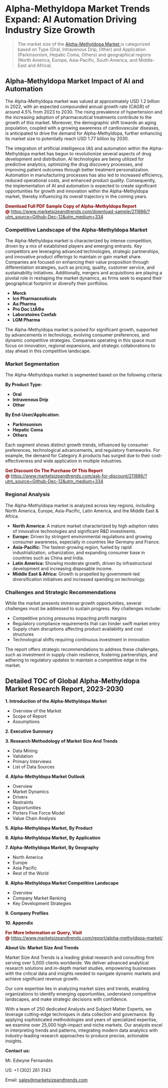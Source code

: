 <H1>Alpha-Methyldopa Market Trends Expand: AI Automation Driving Industry Size Growth</H1><blockquote><p>The market size of the <a href="https://www.marketsizeandtrends.com/download-sample/211886/?utm_source=Github-Dec-12&amp;utm_medium=334" target="_blank">Alpha-Methyldopa Market </a>is categorized based on Type (Oral, Intravenous Drip, Other) and Application (Parkinsonism, Hepatic Coma, Others) and geographical regions (North America, Europe, Asia-Pacific, South America, and Middle-East and Africa).</p></blockquote><p><h2>Alpha-Methyldopa Market Impact of AI and Automation</h2><p>The Alpha-Methyldopa market was valued at approximately USD 1.2 billion in 2022, with an expected compounded annual growth rate (CAGR) of around 4.5% from 2023 to 2030. The rising prevalence of hypertension and the increasing adoption of pharmaceutical treatments contribute to the growth of this market. Moreover, the demographic shift towards an aging population, coupled with a growing awareness of cardiovascular diseases, is anticipated to drive the demand for Alpha-Methyldopa, further enhancing its market size to potentially reach USD 1.77 billion by 2030.</p><p>The integration of artificial intelligence (AI) and automation within the Alpha-Methyldopa market has begun to revolutionize several aspects of drug development and distribution. AI technologies are being utilized for predictive analytics, optimizing the drug discovery processes, and improving patient outcomes through better treatment personalization. Automation in manufacturing processes has also led to increased efficiency, reduced operational costs, and enhanced product quality. Consequently, the implementation of AI and automation is expected to create significant opportunities for growth and innovation within the Alpha-Methyldopa market, thereby influencing its overall trajectory in the coming years.</p></p><p><strong><span style="color: #800000;">Download Full PDF Sample Copy of Alpha-Methyldopa Report @</span>&nbsp;</strong><a href="https://www.marketsizeandtrends.com/download-sample/211886/?utm_source=Github-Dec-12&amp;utm_medium=334">https://www.marketsizeandtrends.com/download-sample/211886/?utm_source=Github-Dec-12&amp;utm_medium=334</a></p><h3>Competitive Landscape of the Alpha-Methyldopa Market</h3><p>The Alpha-Methyldopa market is characterized by intense competition, driven by a mix of established players and emerging entrants. Key competitors are leveraging advanced technologies, strategic partnerships, and innovative product offerings to maintain or gain market share. Companies are focused on enhancing their value proposition through differentiation strategies, such as pricing, quality, customer service, and sustainability initiatives. Additionally, mergers and acquisitions are playing a pivotal role in reshaping the market dynamics, as firms seek to expand their geographical footprint or diversify their portfolios.</p><p><strong><p><ul><li>Merck </li><li> Icn Pharmaceuticals </li><li> Aa Pharma </li><li> Pro Doc LtÃ©e </li><li> Laboratoires Confab </li><li> LGM Pharma</p></li></ul></p></strong></p><p>The Alpha-Methyldopa market is poised for significant growth, supported by advancements in technology, evolving consumer preferences, and dynamic competitive strategies. Companies operating in this space must focus on innovation, regional expansions, and strategic collaborations to stay ahead in this competitive landscape.</p><h3>Market Segmentation</h3><p>The Alpha-Methyldopa market is segmented based on the following criteria:</p><p><strong>By Product Type:</strong></p><p><strong><p><ul><li>Oral </li><li> Intravenous Drip </li><li> Other</p></li></ul></p></strong></p><p><strong>By End-User/Application:</strong></p><p><strong><p><ul><li>Parkinsonism </li><li> Hepatic Coma </li><li> Others</p></li></ul></p></strong></p><p>Each segment shows distinct growth trends, influenced by consumer preferences, technological advancements, and regulatory frameworks. For example, the demand for Category A products has surged due to their cost-effectiveness and wide application in multiple industries.</p><p><strong><span style="color: #800000;">Get Discount On The Purchase Of This Report @&nbsp;</span></strong><a href="https://www.marketsizeandtrends.com/ask-for-discount/211886/?utm_source=Github-Dec-12&amp;utm_medium=334">https://www.marketsizeandtrends.com/ask-for-discount/211886/?utm_source=Github-Dec-12&amp;utm_medium=334</a></p><h3>Regional Analysis</h3><p>The Alpha-Methyldopa market is analyzed across key regions, including North America, Europe, Asia-Pacific, Latin America, and the Middle East &amp; Africa.</p><ul><li><strong>North America:</strong> A mature market characterized by high adoption rates of innovative technologies and significant R&amp;D investments.</li><li><strong>Europe:</strong> Driven by stringent environmental regulations and growing consumer awareness, especially in countries like Germany and France.</li><li><strong>Asia-Pacific:</strong> The fastest-growing region, fueled by rapid industrialization, urbanization, and expanding consumer base in countries such as China and India.</li><li><strong>Latin America:</strong> Showing moderate growth, driven by infrastructural development and increasing disposable income.</li><li><strong>Middle East &amp; Africa:</strong> Growth is propelled by government-led diversification initiatives and increased spending on technology.</li></ul><h3>Challenges and Strategic Recommendations</h3><p>While the market presents immense growth opportunities, several challenges must be addressed to sustain progress. Key challenges include:</p><ul><li>Competitive pricing pressures impacting profit margins</li><li>Regulatory compliance requirements that can hinder swift market entry</li><li>Supply chain disruptions affecting product availability and cost structures</li><li>Technological shifts requiring continuous investment in innovation</li></ul><p>The report offers strategic recommendations to address these challenges, such as investment in supply chain resilience, fostering partnerships, and adhering to regulatory updates to maintain a competitive edge in the market.</p><h2>Detailed TOC of Global Alpha-Methyldopa Market Research Report, 2023-2030</h2><p><strong>1. Introduction of the Alpha-Methyldopa Market</strong></p><ul><li>Overview of the Market</li><li>Scope of Report</li><li>Assumptions&nbsp;</li></ul><p><strong>2. Executive Summary</strong></p><p><strong>3. Research Methodology of <strong>Market Size And Trends</strong></strong></p><ul><li>Data Mining</li><li>Validation</li><li>Primary Interviews</li><li>List of Data Sources&nbsp;</li></ul><p><strong>4. Alpha-Methyldopa Market Outlook</strong></p><ul><li>Overview</li><li>Market Dynamics</li><li>Drivers</li><li>Restraints</li><li>Opportunities</li><li>Porters Five Force Model</li><li>Value Chain Analysis&nbsp;</li></ul><p><strong>5. Alpha-Methyldopa Market, By Product</strong></p><p><strong>6. Alpha-Methyldopa Market, By Application</strong></p><p><strong>7. Alpha-Methyldopa Market, By Geography</strong></p><ul><li>North America</li><li>Europe</li><li>Asia Pacific</li><li>Rest of the World&nbsp;</li></ul><p><strong>8. Alpha-Methyldopa Market Competitive Landscape</strong></p><ul><li>Overview</li><li>Company Market Ranking</li><li>Key Development Strategies&nbsp;</li></ul><p><strong>9. Company Profiles</strong></p><p><strong>10. Appendix</strong></p><p><strong><span style="color: #800000;">For More Information or Query, Visit @&nbsp;</span></strong><a href="https://www.marketsizeandtrends.com/report/alpha-methyldopa-market/">https://www.marketsizeandtrends.com/report/alpha-methyldopa-market/</a></p><p></p><p><strong>About Us:&nbsp;Market Size And Trends</strong></p><p>Market Size And Trends&nbsp;is a leading global research and consulting firm serving over 5,000 clients worldwide. We deliver advanced analytical research solutions and in-depth market studies, empowering businesses with the critical data and insights needed to navigate dynamic markets and achieve significant revenue growth.</p><p>Our core expertise lies in analyzing market sizes and trends, enabling organizations to identify emerging opportunities, understand competitive landscapes, and make strategic decisions with confidence.</p><p>With a team of 250 dedicated Analysts and Subject Matter Experts, we leverage cutting-edge techniques in data collection and governance. By applying sophisticated methodologies and years of specialized expertise, we examine over 25,000 high-impact and niche markets. Our analysts excel in interpreting trends and patterns, integrating modern data analytics with industry-leading research approaches to produce precise, actionable insights.</p><p><strong>Contact us:</strong></p><p>Mr. Edwyne Fernandes</p><p>US: +1 (302) 261 3143</p><p>Email: <a href="mailto:sales@marketsizeandtrends.com">sales@marketsizeandtrends.com</a>&nbsp;</p>
